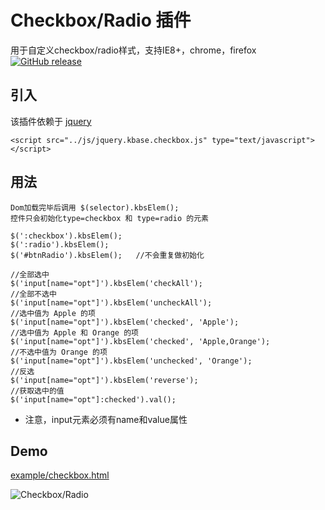 Checkbox/Radio 插件
=================================================
用于自定义checkbox/radio样式，支持IE8+，chrome，firefox [![GitHub release](https://img.shields.io/github/release/ekoz/kbase-checkbox.svg)](https://github.com/ekoz/kbase-checkbox/releases)

引入
-------------------------------------------------
该插件依赖于 [jquery](http://jquery.com/)

	<script src="../js/jquery.kbase.checkbox.js" type="text/javascript"></script>

用法
--------------------------------------------------
	Dom加载完毕后调用 $(selector).kbsElem();
	控件只会初始化type=checkbox 和 type=radio 的元素

	$(':checkbox').kbsElem();
	$(':radio').kbsElem();
	$('#btnRadio').kbsElem();   //不会重复做初始化

	//全部选中
	$('input[name="opt"]').kbsElem('checkAll');
	//全部不选中
	$('input[name="opt"]').kbsElem('uncheckAll');
	//选中值为 Apple 的项
	$('input[name="opt"]').kbsElem('checked', 'Apple');
	//选中值为 Apple 和 Orange 的项
	$('input[name="opt"]').kbsElem('checked', 'Apple,Orange');
	//不选中值为 Orange 的项
	$('input[name="opt"]').kbsElem('unchecked', 'Orange');
	//反选
	$('input[name="opt"]').kbsElem('reverse');
	//获取选中的值
	$('input[name="opt"]:checked').val();

	
* 注意，input元素必须有name和value属性

Demo
--------------------------------------------------

[example/checkbox.html](https://ekoz.github.io/kbase-checkbox/example/checkbox.html)

![Checkbox/Radio](https://ekoz.github.io/kbase-checkbox/example/checkbox.gif?raw=true)
